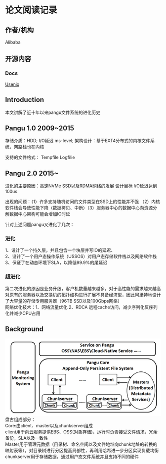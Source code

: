 # 论文阅读记录
## 作者/机构
Alibaba
## 开源内容
### Docs
[Usenix](https://www.usenix.org/system/files/fast23-li-qiang_more.pdf)

## Introduction
本文讲解了近十年以来pangu文件系统的进化历史

## Pangu 1.0 2009~2015

存储介质：HDD; I/O延迟 ms-level;
架构设计：基于EXT4分布式的内核文件系统，网路栈也在内核

支持的文件格式： Tempfile Logfilie


## Pangu 2.0 2015~
进化的主要原因：高速NVMe SSD以及RDMA网络的发展 设计目标 I/O延迟达到100us

出现的问题：（1）许多支持随机访问的文件类型在SSD上的性能并不强 （2）内核软件栈会导致性能下降（数据拷贝、中断）（3）服务器中心的数据中心向资源分解数据中心架构可能会增加IO时延

针对上述问题pangu又进化了几次：

### 进化
1、设计了一个持久层，并且包含一个块层并写IO的延迟、\
2、设计了一个用户态操作系统（USSOS）对用户态存储软件栈以及网络软件栈\
3、保证了在动态环境下SLA，以降低99.9%的尾延迟
### 超进化
第二次进化的原因是业务升级，客户机数量越来越多，对于高性能的需求越来越高\
对原有的服务器以及交换机的拓扑结构进行扩展不具备经济型，因此阿里特地设计了大容量的存储专用服务器（96TB SSD以及100Gbps网络）\
网络优化技术：1、网络流量优化 2、RDCA 远程cache访问，减少序列化反序列化并减少CPU占用

## Background
<img src="pangu-art.png" align = "center" width="600" /> \
盘古组成部分：\
Core:由client、master以及chunkserver组成\
client用于向云服务提供EBS、OSS(对象存储)，运行时负责接受文件请求，冗余备份，SLA以及一致性\
Master用于管理元数据（目录树、命名空间以及文件地址向chunk地址的转换的映射表等），对目录树进行分区提高局部性，再利用哈希进一步分区实现负载均衡\
chunkserver用于存储数据，通过用户态文件系统并且支持不同的硬件